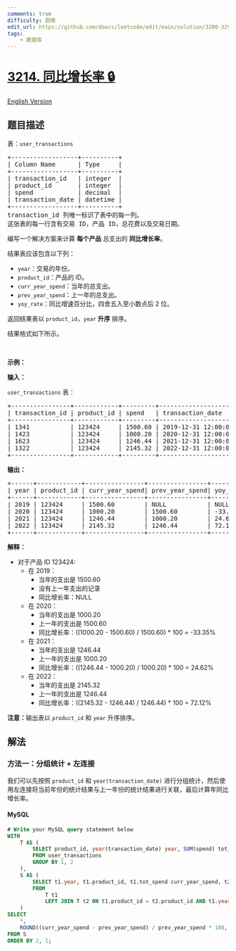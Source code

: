 ```yaml
---
comments: true
difficulty: 困难
edit_url: https://github.com/doocs/leetcode/edit/main/solution/3200-3299/3214.Year%20on%20Year%20Growth%20Rate/README.md
tags:
    - 数据库
---
```


<!-- problem:start -->

# [3214. 同比增长率 🔒](https://leetcode.cn/problems/year-on-year-growth-rate)

[English Version](/solution/3200-3299/3214.Year%20on%20Year%20Growth%20Rate/README_EN.md)

## 题目描述

<!-- description:start -->

<p>表：<code>user_transactions</code></p>

<pre>
+------------------+----------+
| Column Name      | Type     | 
+------------------+----------+
| transaction_id   | integer  |
| product_id       | integer  |
| spend            | decimal  |
| transaction_date | datetime |
+------------------+----------+
transaction_id 列唯一标识了表中的每一列。
这张表的每一行含有交易 ID，产品 ID，总花费以及交易日期。
</pre>

<p>编写一个解决方案来计算 <strong>每个产品</strong> 总支出的 <strong>同比增长率</strong>。</p>

<p>结果表应该包含以下列：</p>

<ul>
	<li><code>year</code>：交易的年份。</li>
	<li><code>product_id</code>：产品的 ID。</li>
	<li><code>curr_year_spend</code>：当年的总支出。</li>
	<li><code>prev_year_spend</code>：上一年的总支出。</li>
	<li><code>yoy_rate</code>：同比增速百分比，四舍五入至小数点后 2 位。</li>
</ul>

<p>返回结果表以&nbsp;<code>product_id</code>，<code>year</code>&nbsp;<strong>升序</strong> 排序。</p>

<p>结果格式如下所示。</p>

<p>&nbsp;</p>

<p><strong class="example">示例：</strong></p>

<div class="example-block">
<p><strong>输入：</strong></p>

<p><code>user_transactions</code> 表：</p>

<pre class="example-io">
+----------------+------------+---------+---------------------+
| transaction_id | product_id | spend   | transaction_date    |
+----------------+------------+---------+---------------------+
| 1341           | 123424     | 1500.60 | 2019-12-31 12:00:00 |
| 1423           | 123424     | 1000.20 | 2020-12-31 12:00:00 |
| 1623           | 123424     | 1246.44 | 2021-12-31 12:00:00 |
| 1322           | 123424     | 2145.32 | 2022-12-31 12:00:00 |
+----------------+------------+---------+---------------------+
</pre>

<p><strong>输出：</strong></p>

<pre class="example-io">
+------+------------+----------------+----------------+----------+
| year | product_id | curr_year_spend| prev_year_spend| yoy_rate |
+------+------------+----------------+----------------+----------+
| 2019 | 123424     | 1500.60        | NULL           | NULL     |
| 2020 | 123424     | 1000.20        | 1500.60        | -33.35   |
| 2021 | 123424     | 1246.44        | 1000.20        | 24.62    |
| 2022 | 123424     | 2145.32        | 1246.44        | 72.12    |
+------+------------+----------------+----------------+----------+
</pre>

<p><strong>解释：</strong></p>

<ul>
	<li>对于产品 ID 123424:
	<ul>
		<li>在 2019：
		<ul>
			<li>当年的支出是 1500.60</li>
			<li>没有上一年支出的记录</li>
			<li>同比增长率：NULL</li>
		</ul>
		</li>
		<li>在 2020：
		<ul>
			<li>当年的支出是 1000.20</li>
			<li>上一年的支出是 1500.60</li>
			<li>同比增长率：((1000.20 - 1500.60) / 1500.60) * 100 = -33.35%</li>
		</ul>
		</li>
		<li>在 2021：
		<ul>
			<li>当年的支出是 1246.44</li>
			<li>上一年的支出是 1000.20</li>
			<li>同比增长率：((1246.44 - 1000.20) / 1000.20) * 100 = 24.62%</li>
		</ul>
		</li>
		<li>在 2022：
		<ul>
			<li>当年的支出是 2145.32</li>
			<li>上一年的支出是 1246.44</li>
			<li>同比增长率：((2145.32 - 1246.44) / 1246.44) * 100 = 72.12%</li>
		</ul>
		</li>
	</ul>
	</li>
</ul>

<p><strong>注意：</strong>输出表以&nbsp;<code>product_id</code> 和&nbsp;<code>year</code>&nbsp;升序排序。</p>
</div>

<!-- description:end -->

## 解法

<!-- solution:start -->

### 方法一：分组统计 + 左连接

我们可以先按照 `product_id` 和 `year(transaction_date)` 进行分组统计，然后使用左连接将当前年份的统计结果与上一年份的统计结果进行关联，最后计算年同比增长率。

<!-- tabs:start -->

#### MySQL

```sql
# Write your MySQL query statement below
WITH
    T AS (
        SELECT product_id, year(transaction_date) year, SUM(spend) tot_spend
        FROM user_transactions
        GROUP BY 1, 2
    ),
    S AS (
        SELECT t1.year, t1.product_id, t1.tot_spend curr_year_spend, t2.tot_spend prev_year_spend
        FROM
            T t1
            LEFT JOIN T t2 ON t1.product_id = t2.product_id AND t1.year = t2.year + 1
    )
SELECT
    *,
    ROUND((curr_year_spend - prev_year_spend) / prev_year_spend * 100, 2) yoy_rate
FROM S
ORDER BY 2, 1;
```

<!-- tabs:end -->

<!-- solution:end -->

<!-- problem:end -->
